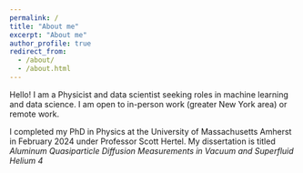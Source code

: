 ```yaml
---
permalink: /
title: "About me"
excerpt: "About me"
author_profile: true
redirect_from: 
  - /about/
  - /about.html
---
```


Hello! I am a Physicist and data scientist seeking roles in machine learning and data science. I am open to in-person work (greater New York area) or remote work.

I completed my PhD in Physics at the University of Massachusetts Amherst in February 2024 under Professor Scott Hertel. My dissertation is titled *Aluminum Quasiparticle Diffusion Measurements in Vacuum and Superfluid Helium 4*
